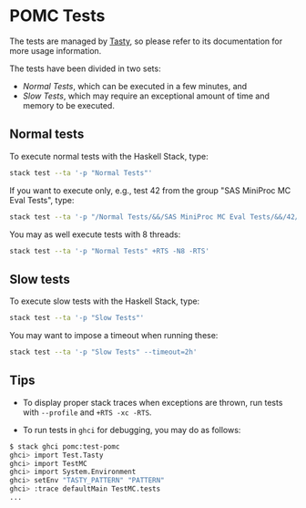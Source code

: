# POMC Tests

The tests are managed by [Tasty](https://hackage.haskell.org/package/tasty), so please refer to its documentation for more usage information.

The tests have been divided in two sets:
- *Normal Tests*, which can be executed in a few minutes, and
- *Slow Tests*, which may require an exceptional amount of time and memory to be executed.

## Normal tests

To execute normal tests with the Haskell Stack, type:
```sh
stack test --ta '-p "Normal Tests"'
```

If you want to execute only, e.g., test 42 from the group "SAS MiniProc MC Eval Tests", type:
```sh
stack test --ta '-p "/Normal Tests/&&/SAS MiniProc MC Eval Tests/&&/42/"'
```

You may as well execute tests with 8 threads:
```sh
stack test --ta '-p "Normal Tests" +RTS -N8 -RTS'
```

## Slow tests

To execute slow tests with the Haskell Stack, type:
```sh
stack test --ta '-p "Slow Tests"'
```

You may want to impose a timeout when running these:
```sh
stack test --ta '-p "Slow Tests" --timeout=2h'
```

## Tips

- To display proper stack traces when exceptions are thrown, run tests with `--profile` and `+RTS -xc -RTS`.

- To run tests in `ghci` for debugging, you may do as follows:
```sh
$ stack ghci pomc:test-pomc
ghci> import Test.Tasty
ghci> import TestMC
ghci> import System.Environment
ghci> setEnv "TASTY_PATTERN" "PATTERN"
ghci> :trace defaultMain TestMC.tests
...
```
